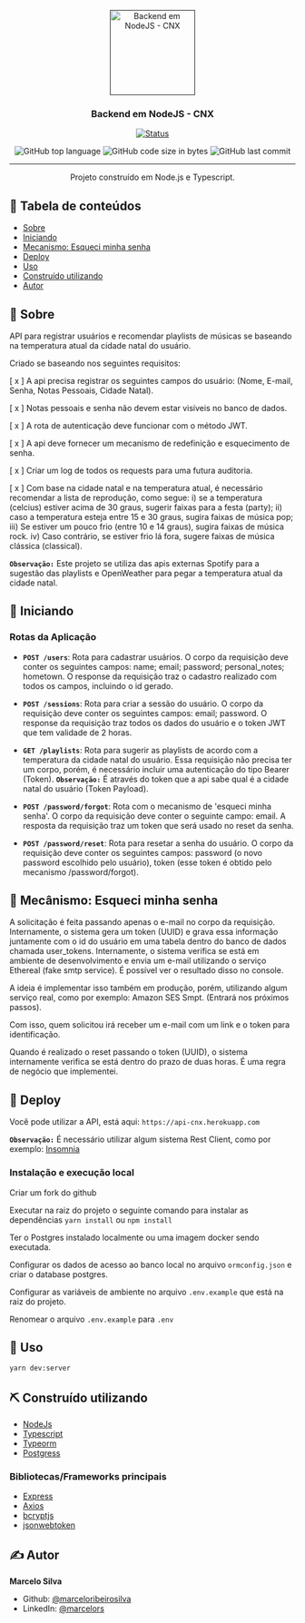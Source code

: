 <p align="center">
  <a href="" rel="noopener">
  <img width=150px height=150px src="https://image.flaticon.com/icons/svg/3043/3043698.svg" alt="Backend em NodeJS - CNX">
  </a>
</p>

<h3 align="center">Backend em NodeJS - CNX</h3>

<div align="center">

[![Status](https://img.shields.io/badge/status-active-success.svg)]()

  <img alt="GitHub top language" src="https://img.shields.io/github/languages/top/marceloribeirosilva/api.cnx">

  <img alt="GitHub code size in bytes" src="https://img.shields.io/github/languages/code-size/marceloribeirosilva/api.cnx">

  <img alt="GitHub last commit" src="https://img.shields.io/github/last-commit/marceloribeirosilva/api.cnx">

</div>

---

<p align="center"> Projeto construído em Node.js e Typescript.
   <br>
</p>

## 📝 Tabela de conteúdos

- [Sobre](#about)
- [Iniciando](#getting_started)
- [Mecanismo: Esqueci minha senha](#forgot_password)
- [Deploy](#deploy)
- [Uso](#usage)
- [Construído utilizando](#built_using)
- [Autor](#authors)

## 👀 Sobre <a name = "about"></a>

API para registrar usuários e recomendar playlists de músicas se baseando na temperatura atual da cidade natal do usuário.

Criado se baseando nos seguintes requisitos:

[ x ] A api precisa registrar os seguintes campos do usuário: (Nome, E-mail, Senha, Notas Pessoais, Cidade Natal).

[ x ] Notas pessoais e senha não devem estar visíveis no banco de dados.

[ x ] A rota de autenticação deve funcionar com o método JWT.

[ x ] A api deve fornecer um mecanismo de redefinição e esquecimento de senha.

[ x ] Criar um log de todos os requests para uma futura auditoria.

[ x ] Com base na cidade natal e na temperatura atual, é necessário recomendar a lista de reprodução, como segue: i) se a temperatura (celcius) estiver acima de 30 graus, sugerir faixas para a festa (party); ii) caso a temperatura esteja entre 15 e 30 graus, sugira faixas de música pop; iii) Se estiver um pouco frio (entre 10 e 14 graus), sugira faixas de música rock. iv) Caso contrário, se estiver frio lá fora, sugere faixas de música clássica (classical).

**`Observação:`** Este projeto se utiliza das apis externas Spotify para a sugestão das playlists e OpenWeather para pegar a temperatura atual da cidade natal.

## 🏁 Iniciando <a name = "getting_started"></a>

### Rotas da Aplicação

- **`POST /users`**: Rota para cadastrar usuários. O corpo da requisição deve conter os seguintes campos: name; email; password; personal_notes; hometown. O response da requisição traz o cadastro realizado com todos os campos, incluindo o id gerado.

- **`POST /sessions`**: Rota para criar a sessão do usuário. O corpo da requisição deve conter os seguintes campos: email; password. O response da requisição traz todos os dados do usuário e o token JWT que tem validade de 2 horas.

- **`GET /playlists`**: Rota para sugerir as playlists de acordo com a temperatura da cidade natal do usuário. Essa requisição não precisa ter um corpo, porém, é necessário incluir uma autenticação do tipo Bearer (Token). **`Observação:`** É através do token que a api sabe qual é a cidade natal do usuário (Token Payload).

- **`POST /password/forgot`**: Rota com o mecanismo de 'esqueci minha senha'. O corpo da requisição deve conter o seguinte campo: email. A resposta da requisição traz um token que será usado no reset da senha.

- **`POST /password/reset`**: Rota para resetar a senha do usuário. O corpo da requisição deve conter os seguintes campos: password (o novo password escolhido pelo usuário), token (esse token é obtido pelo mecanismo /password/forgot).

## 🧭 Mecânismo: Esqueci minha senha<a name = "forgot_password"></a>

A solicitação é feita passando apenas o e-mail no corpo da requisição. Internamente, o sistema gera um token (UUID) e grava essa informação juntamente com o id do usuário em uma tabela dentro do banco de dados chamada user_tokens. Internamente, o sistema verifica se está em ambiente de desenvolvimento e envia um e-mail utilizando o serviço Ethereal (fake smtp service). É possível ver o resultado disso no console.

A ideia é implementar isso também em produção, porém, utilizando algum serviço real, como por exemplo: Amazon SES Smpt. (Entrará nos próximos passos).

Com isso, quem solicitou irá receber um e-mail com um link e o token para identificação.

Quando é realizado o reset passando o token (UUID), o sistema internamente verifica se está dentro do prazo de duas horas. É uma regra de negócio que implementei.

## 🚀 Deploy<a name = "deploy"></a>

Você pode utilizar a API, está aqui: `https://api-cnx.herokuapp.com`

**`Observação:`**
É necessário utilizar algum sistema Rest Client, como por exemplo: [Insomnia](https://insomnia.rest/download/)

### Instalação e execução local

Criar um fork do github

Executar na raiz do projeto o seguinte comando para instalar as dependências `yarn install` ou `npm install`

Ter o Postgres instalado localmente ou uma imagem docker sendo executada.

Configurar os dados de acesso ao banco local no arquivo `ormconfig.json` e criar o database postgres.

Configurar as variáveis de ambiente no arquivo `.env.example` que está na raiz do projeto.

Renomear o arquivo `.env.example` para `.env`

## 🎈 Uso <a name="usage"></a>

```sh
yarn dev:server
```

## ⛏️ Construído utilizando <a name = "built_using"></a>

- [NodeJs](https://nodejs.org/en/)
- [Typescript](https://www.typescriptlang.org/)
- [Typeorm](https://typeorm.io/#/)
- [Postgress](https://www.postgresql.org/)

### Bibliotecas/Frameworks principais

- [Express](https://expressjs.com/)
- [Axios](https://github.com/axios/axios)
- [bcryptjs](https://github.com/dcodeIO/bcrypt.js#readme)
- [jsonwebtoken](https://github.com/auth0/node-jsonwebtoken#readme)

## ✍️ Autor <a name = "authors"></a>

**Marcelo Silva**

- Github: [@marceloribeirosilva](https://github.com/marceloribeirosilva)
- LinkedIn: [@marcelors](https://www.linkedin.com/in/marcelors/)
